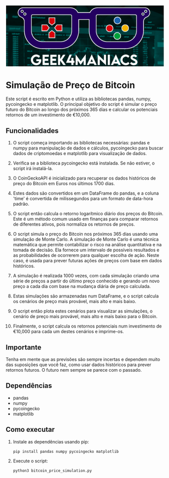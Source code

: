 ![Geek4Maniacs](logogeek.png)

# Simulação de Preço de Bitcoin

Este script é escrito em Python e utiliza as bibliotecas pandas, numpy, pycoingecko e matplotlib. O principal objetivo do script é simular o preço futuro do Bitcoin ao longo dos próximos 365 dias e calcular os potenciais retornos de um investimento de €10,000.

## Funcionalidades

1. O script começa importando as bibliotecas necessárias: pandas e numpy para manipulação de dados e cálculos, pycoingecko para buscar dados de criptomoedas e matplotlib para visualização de dados.

2. Verifica se a biblioteca pycoingecko está instalada. Se não estiver, o script irá instalá-la.

3. O CoinGeckoAPI é inicializado para recuperar os dados históricos de preço do Bitcoin em Euros nos últimos 1700 dias.

4. Estes dados são convertidos em um DataFrame do pandas, e a coluna 'time' é convertida de milissegundos para um formato de data-hora padrão.

5. O script então calcula o retorno logarítmico diário dos preços do Bitcoin. Este é um método comum usado em finanças para comparar retornos de diferentes ativos, pois normaliza os retornos de preços.

6. O script simula o preço do Bitcoin nos próximos 365 dias usando uma simulação de Monte Carlo. A simulação de Monte Carlo é uma técnica matemática que permite contabilizar o risco na análise quantitativa e na tomada de decisão. Ela fornece um intervalo de possíveis resultados e as probabilidades de ocorrerem para qualquer escolha de ação. Neste caso, é usada para prever futuras ações de preços com base em dados históricos.

7. A simulação é realizada 1000 vezes, com cada simulação criando uma série de preços a partir do último preço conhecido e gerando um novo preço a cada dia com base na mudança diária de preço calculada.

8. Estas simulações são armazenadas num DataFrame, e o script calcula os cenários de preço mais provável, mais alto e mais baixo.

9. O script então plota estes cenários para visualizar as simulações, o cenário de preço mais provável, mais alto e mais baixo para o Bitcoin.

10. Finalmente, o script calcula os retornos potenciais num investimento de €10,000 para cada um destes cenários e imprime-os.

## Importante
Tenha em mente que as previsões são sempre incertas e dependem muito das suposições que você faz, como usar dados históricos para prever retornos futuros. O futuro nem sempre se parece com o passado.

## Dependências
- pandas
- numpy
- pycoingecko
- matplotlib

## Como executar

1. Instale as dependências usando pip:
    ```
    pip install pandas numpy pycoingecko matplotlib
    ```

2. Execute o script:
    ```
    python3 bitcoin_price_simulation.py
    ```


